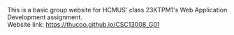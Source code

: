 This is a basic group website for HCMUS' class 23KTPM1's Web Application Development assignment.  
Website link: https://thucoo.github.io/CSC13008_G01